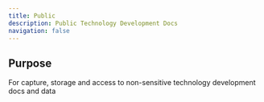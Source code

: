```yaml
---
title: Public
description: Public Technology Development Docs
navigation: false
---
```


## Purpose

For capture, storage and access to non-sensitive technology development docs and data

